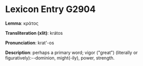 # Lexicon Entry G2904

**Lemma**: κράτος

**Transliteration (xlit)**: krátos

**Pronunciation**: krat'-os

**Description**:
perhaps a primary word; vigor ("great") (literally or figuratively):--dominion, might(-ily), power, strength.
